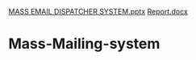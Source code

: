 [MASS EMAIL DISPATCHER SYSTEM.pptx](https://github.com/Vksharma07/Mass-Mailing-system/files/9331995/MASS.EMAIL.DISPATCHER.SYSTEM.pptx)
[Report.docx](https://github.com/Vksharma07/Mass-Mailing-system/files/9331996/Report.docx)
# Mass-Mailing-system
